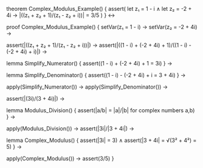 theorem Complex_Modulus_Example() {
  assert(
    let z₁ = 1 - i ∧
    let z₂ = -2 + 4i →
    |((z₁ + z₂ + 1)/(z₁ - z₂ + i))| = 3/5
  )
} ↔

proof Complex_Modulus_Example() {
  setVar(z₁ = 1 - i) →
  setVar(z₂ = -2 + 4i) →
  
  assert(|((z₁ + z₂ + 1)/(z₁ - z₂ + i))|) →
  assert(|((1 - i) + (-2 + 4i) + 1)/((1 - i) - (-2 + 4i) + i)|) →
  
  lemma Simplify_Numerator() {
    assert((1 - i) + (-2 + 4i) + 1 = 3i)
  } →
  
  lemma Simplify_Denominator() {
    assert((1 - i) - (-2 + 4i) + i = 3 + 4i)
  } →
  
  apply(Simplify_Numerator()) →
  apply(Simplify_Denominator()) →
  
  assert(|(3i)/(3 + 4i)|) →
  
  lemma Modulus_Division() {
    assert(|a/b| = |a|/|b| for complex numbers a,b)
  } →
  
  apply(Modulus_Division()) →
  assert(|3i|/|3 + 4i|) →
  
  lemma Complex_Modulus() {
    assert(|3i| = 3) ∧
    assert(|3 + 4i| = √(3² + 4²) = 5)
  } →
  
  apply(Complex_Modulus()) →
  assert(3/5)
}